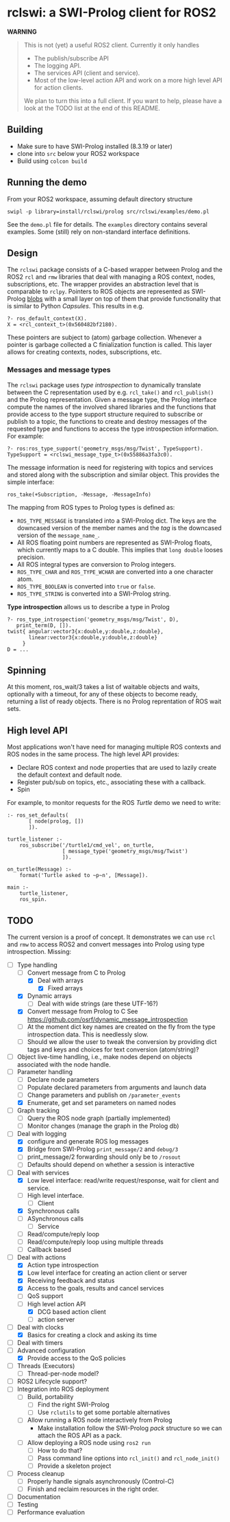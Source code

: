 # rclswi: a SWI-Prolog client for ROS2

__WARNING__

> This is not (yet) a useful ROS2 client. Currently it only handles
>
>   - The publish/subscribe API
>   - The logging API.
>   - The services API (client and service).
>   - Most of the low-level action API and work on a more high
>     level API for action clients.
>
> We plan to turn this into a full   client. If you want to help, please
> have a look at the TODO list at the end of this README.

## Building

 - Make sure to have SWI-Prolog installed (8.3.19 or later)
 - clone into `src` below your ROS2 workspace
 - Build using `colcon build`

## Running the demo

From your ROS2 workspace, assuming default directory structure

    swipl -p library=install/rclswi/prolog src/rclswi/examples/demo.pl

See the `demo.pl` file for details.   The  `examples` directory contains
several  examples.  Some  (still)   rely    on   non-standard  interface
definitions.


## Design

The `rclswi` package consists of a   C-based  wrapper between Prolog and
the ROS2 `rcl` and  `rmw`  libraries  that   deal  with  managing  a ROS
context, nodes, subscriptions, etc. The  wrapper provides an abstraction
level that is  comparable  to  `rclpy`.   Pointers  to  ROS  objects are
represented                        as                         SWI-Prolog
[blobs](https://www.swi-prolog.org/pldoc/man?section=blob) with a  small
layer on top of them  that  provide   functionality  that  is similar to
Python _Capsules_.   This results in e.g.

    ?- ros_default_context(X).
    X = <rcl_context_t>(0x560482bf2180).

These pointers are subject to  (atom)   garbage  collection.  Whenever a
pointer is garbage collected a C  finialization function is called. This
layer allows for creating contexts, nodes, subscriptions, etc.

### Messages and message types

The `rclswi` package uses _type  introspection_ to dynamically translate
between  the  C   representation   used    by   e.g.   `rcl_take()`  and
`rcl_publish()` and the Prolog representation. Given a message type, the
Prolog interface compute the names of  the involved shared libraries and
the functions that provide access to the type support structure required
to subscribe or publish to a topic,  the functions to create and destroy
messages of the  requested  type  and   functions  to  access  the  type
introspection information.  For example:

    ?- ros:ros_type_support('geometry_msgs/msg/Twist', TypeSupport).
    TypeSupport = <rclswi_message_type_t>(0x55886a3fa3c0).

The message information is need for registering with topics and services
and stored along with the subscription and similar object. This provides
the simple interface:

    ros_take(+Subscription, -Message, -MessageInfo)

The mapping from ROS types to Prolog types is defined as:

  - ``ROS_TYPE_MESSAGE`` is translated into a SWI-Prolog dict.  The
    keys are the downcased version of the member names and the _tag_
    is the downcased version of the `message_name_`.
  - All ROS floating point numbers are represented as SWI-Prolog floats,
    which currently maps to a C double.  This implies that `long double`
    looses precision.
  - All ROS integral types are conversion to Prolog integers.
  - ``ROS_TYPE_CHAR`` and ``ROS_TYPE_WCHAR`` are converted into a one
    character atom.
  - ``ROS_TYPE_BOOLEAN`` is converted into `true` or `false`.
  - ``ROS_TYPE_STRING`` is converted into a SWI-Prolog string.

__Type introspection__ allows us to describe a type in Prolog

    ?- ros_type_introspection('geometry_msgs/msg/Twist', D),
       print_term(D, []).
    twist{ angular:vector3{x:double,y:double,z:double},
           linear:vector3{x:double,y:double,z:double}
         }
    D = ...


## Spinning

At this moment, ros_wait/3 takes a list   of waitable objects and waits,
optionally with a timeout, for any  of   these  objects to become ready,
returning a list of ready objects. There   is  no Prolog reprentation of
ROS wait sets.

## High level API

Most applications won't have need for managing multiple ROS contexts and
ROS nodes in the same process.  The high level API provides:

  - Declare ROS context and node properties that are used to lazily
    create the default context and default node.
  - Register pub/sub on topics, etc., associating these with a callback.
  - Spin

For example, to monitor requests for the   ROS  _Turtle_ demo we need to
write:

```
:- ros_set_defaults(
       [ node(prolog, [])
       ]).

turtle_listener :-
    ros_subscribe('/turtle1/cmd_vel', on_turtle,
                  [ message_type('geometry_msgs/msg/Twist')
                  ]).

on_turtle(Message) :-
    format('Turtle asked to ~p~n', [Message]).

main :-
    turtle_listener,
    ros_spin.
```


## TODO

The current version is a proof of   concept.  It demonstrates we can use
`rcl` and `rmw` to access ROS2 and   convert  messages into Prolog using
type introspection.  Missing:

  - [ ] Type handling
    - [ ] Convert message from C to Prolog
      - [x] Deal with arrays
        - [x] Fixed arrays
	- [x] Dynamic arrays
      - [ ] Deal with wide strings (are these UTF-16?)
    - [x] Convert message from Prolog to C
      See https://github.com/osrf/dynamic_message_introspection
    - [ ] At the moment dict key names are created on the fly from the
      type introspection data.  This is needlessly slow.
    - [ ] Should we allow the user to tweak the conversion by
      providing dict tags and keys and choices for text conversion
      (atom/string)?
  - [ ] Object live-time handling, i.e., make nodes depend on objects
        associated with the node handle.
  - [ ] Parameter handling
    - [ ] Declare node parameters
    - [ ] Populate declared parameters from arguments and launch data
    - [ ] Change parameters and publish on `/parameter_events`
    - [x] Enumerate, get and set parameters on named nodes
  - [ ] Graph tracking
    - [ ] Query the ROS node graph (partially implemented)
    - [ ] Monitor changes (manage the graph in the Prolog db)
  - [ ] Deal with logging
    - [x] configure and generate ROS log messages
    - [x] Bridge from SWI-Prolog `print_message/2` and `debug/3`
    - [ ] print_message/2 forwarding should only be to `/rosout`
    - [ ] Defaults should depend on whether a session is interactive
  - [ ] Deal with services
    - [x] Low level interface: read/write request/response, wait for
	  client and service.
    - [ ] High level interface.
      - [ ] Client
	- [x] Synchronous calls
	- [ ] ASynchronous calls
      - [ ] Service
	- [ ] Read/compute/reply loop
	- [ ] Read/compute/reply loop using multiple threads
	- [ ] Callback based
  - [ ] Deal with actions
    - [x] Action type introspection
    - [x] Low level interface for creating an action client or server
    - [x] Receiving feedback and status
    - [x] Access to the goals, results and cancel services
    - [ ] QoS support
    - [ ] High level action API
      - [x] DCG based action client
      - [ ] action server
  - [ ] Deal with clocks
    - [x] Basics for creating a clock and asking its time
  - [ ] Deal with timers
  - [ ] Advanced configuration
    - [x] Provide access to the QoS policies
  - [ ] Threads (Executors)
    - [ ] Thread-per-node model?
  - [ ] ROS2 Lifecycle support?
  - [ ] Integration into ROS deployment
    - [ ] Build, portability
      - [ ] Find the right SWI-Prolog
      - [ ] Use `rclutils` to get some portable alternatives
    - [ ] Allow running a ROS node interactively from Prolog
      -	Make installation follow the SWI-Prolog _pack_
        structure so we can attach the ROS API as a pack.
    - [ ] Allow deploying a ROS node using `ros2 run`
      - [ ] How to do that?
      - [ ] Pass command line options into `rcl_init()` and `rcl_node_init()`
      - [ ] Provide a skeleton project
  - [ ] Process cleanup
    - [ ] Properly handle signals asynchronously (Control-C)
    - [ ] Finish and reclaim resources in the right order.
  - [ ] Documentation
  - [ ] Testing
  - [ ] Performance evaluation
